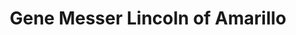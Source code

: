---
title: "Gene Messer Lincoln of Amarillo"
url: /amarillo/gene-messer-lincoln-of-amarillo/
shop: Autohaus
---